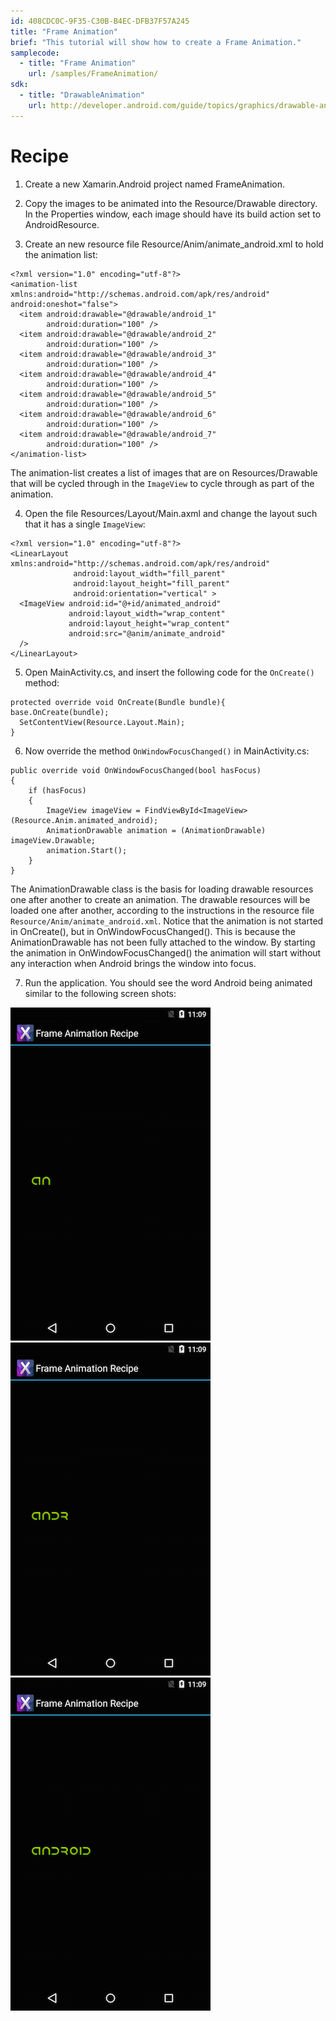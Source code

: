 ```yaml
---
id: 408CDC0C-9F35-C30B-B4EC-DFB37F57A245
title: "Frame Animation"
brief: "This tutorial will show how to create a Frame Animation."
samplecode:
  - title: "Frame Animation" 
    url: /samples/FrameAnimation/
sdk:
  - title: "DrawableAnimation" 
    url: http://developer.android.com/guide/topics/graphics/drawable-animation.html
---
```


<a name="Recipe" class="injected"></a>


# Recipe

1. Create a new Xamarin.Android project named
FrameAnimation.

2. Copy the images to be animated into the
Resource/Drawable directory. In the Properties window, each image should have
its build action set to AndroidResource.

3. Create an new resource file Resource/Anim/animate_android.xml to hold the animation list:

```
<?xml version="1.0" encoding="utf-8"?>
<animation-list xmlns:android="http://schemas.android.com/apk/res/android" android:oneshot="false">
  <item android:drawable="@drawable/android_1"
        android:duration="100" />
  <item android:drawable="@drawable/android_2"
        android:duration="100" />
  <item android:drawable="@drawable/android_3"
        android:duration="100" />
  <item android:drawable="@drawable/android_4"
        android:duration="100" />
  <item android:drawable="@drawable/android_5"
        android:duration="100" />
  <item android:drawable="@drawable/android_6"
        android:duration="100" />
  <item android:drawable="@drawable/android_7"
        android:duration="100" />
</animation-list>
```

The animation-list creates a list of images that are on Resources/Drawable
that will be cycled through in the <code>ImageView</code> to cycle through as part of
the animation.

<ol start="4">
  <li>Open the file Resources/Layout/Main.axml and change the layout such that it has a single <code>ImageView</code>:</li>
</ol>

```
<?xml version="1.0" encoding="utf-8"?>
<LinearLayout xmlns:android="http://schemas.android.com/apk/res/android"
              android:layout_width="fill_parent"
              android:layout_height="fill_parent"
              android:orientation="vertical" >
  <ImageView android:id="@+id/animated_android"
             android:layout_width="wrap_content"
             android:layout_height="wrap_content"
             android:src="@anim/animate_android"
  />
</LinearLayout>
```

<ol start="5">
  <li>Open MainActivity.cs, and insert the following code for the <code>OnCreate()</code> method:</li>
</ol>



```
protected override void OnCreate(Bundle bundle){
base.OnCreate(bundle);
  SetContentView(Resource.Layout.Main);
}
```

<ol start="6">
  <li>Now override the method <code>OnWindowFocusChanged()</code> in MainActivity.cs:</li>
</ol>

```
public override void OnWindowFocusChanged(bool hasFocus)
{
    if (hasFocus)
    {
        ImageView imageView = FindViewById<ImageView>(Resource.Anim.animated_android);
        AnimationDrawable animation = (AnimationDrawable) imageView.Drawable;
        animation.Start();
    }
}
```

The AnimationDrawable class is the basis for loading drawable resources one
after another to create an animation. The drawable resources will be
loaded one after another, according to the instructions in the resource file `Resource/Anim/animate_android.xml`. Notice that the animation is not started in
OnCreate(), but in OnWindowFocusChanged(). This is because the
AnimationDrawable has not been fully attached to the window. By starting the
animation in OnWindowFocusChanged() the animation will start without any
interaction when Android brings the window into focus.

<ol start="7">
  <li>Run the application. You should see the word Android being animated similar to the following screen shots:</li>
</ol>

 [ ![](Images/screen1.png)](Images/screen1.png) [ ![](Images/screen2.png)](Images/screen2.png) [ ![](Images/screen3.png)](Images/screen3.png)

